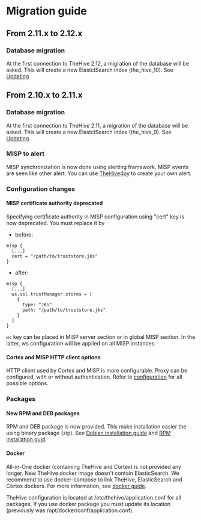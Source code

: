 # Migration guide

## From 2.11.x to 2.12.x

### Database migration

At the first connection to TheHive 2.12, a migration of the database will be asked. This will create a new ElastciSearch
  index (the_hive_10). See [Updating](admin/updating.md).

## From 2.10.x to 2.11.x

### Database migration

At the first connection to TheHive 2.11, a migration of the database will be asked. This will create a new ElastciSearch
  index (the_hive_9). See [Updating](admin/updating.md).

### MISP to alert

MISP synchronization is now done using alerting framework. MISP events are seen like other alert. You can use
[TheHive4py](https://github.com/CERT-BDF/TheHive4py) to create your own alert.

### Configuration changes

#### MISP certificate authority deprecated

Specifying certificate authority in MISP configuration using "cert" key is now deprecated. You must replace it by 
- before:
```
misp {
  [...]
  cert = "/path/to/truststore.jks"
}
```
- after:
```
misp {
  [...]
  ws.ssl.trustManager.stores = [
    {
      type: "JKS"
      path: "/path/to/truststore.jks"
    }
  ]
}
```

`ws` key can be placed in MISP server section or in global MISP section. In the latter, ws configuration will be applied
  on all MISP instances.

#### Cortex and MISP HTTP client options

HTTP client used by Cortex and MISP is more configurable. Proxy can be configured, with or without authentication. Refer
 to [configuration](admin/configuration.md#8-http-client-configuration) for all possible options.


### Packages

#### New RPM and DEB packages

RPM and DEB package is now provided. This make installation easier the using binary package (zip). See
[Debian installation guide](installation/deb-guide.md) and [RPM installation guid](installation/rpm-guide.md).

#### Docker

All-in-One docker (containing TheHive and Cortex) is not provided any longer. New TheHive docker image doesn't contain
ElasticSearch. We recommend to use docker-compose to link TheHive, ElasticSearch and Cortex dockers. For more information,
see [docker guide](installation/docker-guide.md).

TheHive configuration is located at /etc/thehive/application.conf for all packages. If you use docker package you must
update its location (previously was /opt/docker/conf/application.conf).
